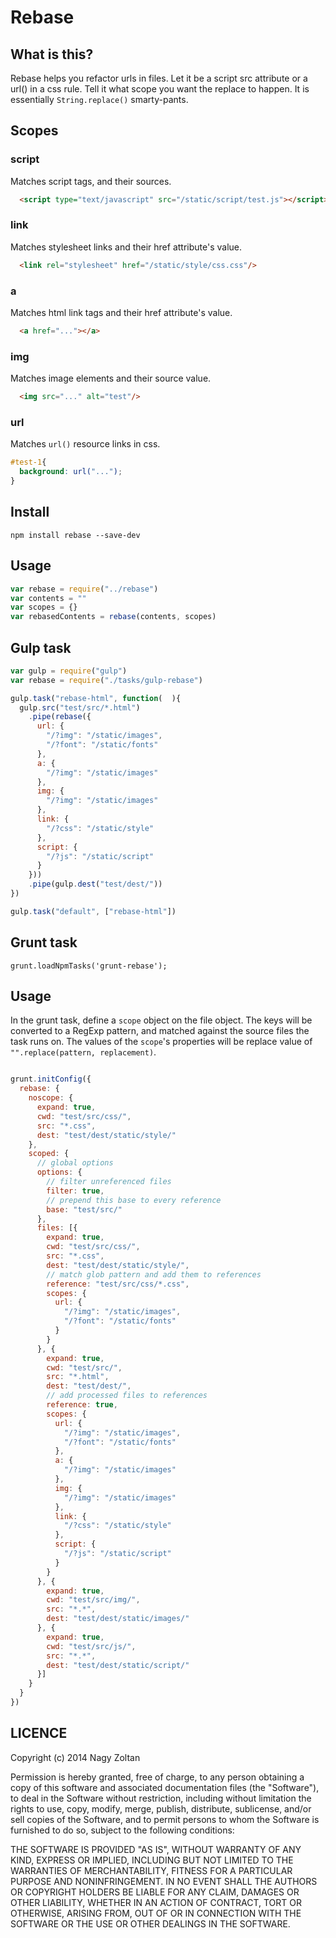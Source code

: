 Rebase
=======

## What is this?

Rebase helps you refactor urls in files.
Let it be a script src attribute or a url() in a css rule.
Tell it what scope you want the replace to happen.
It is essentially `String.replace()` smarty-pants.

## Scopes

### script

  Matches script tags, and their sources.

```html
  <script type="text/javascript" src="/static/script/test.js"></script>
```

### link

  Matches stylesheet links and their href attribute's value.

```html
  <link rel="stylesheet" href="/static/style/css.css"/>
```

### a

  Matches html link tags and their href attribute's value.

```html
  <a href="..."></a>
```

### img

  Matches image elements and their source value.

```html
  <img src="..." alt="test"/>
```

### url

  Matches `url()` resource links in css.

```css
#test-1{
  background: url("...");
}
```

## Install

    npm install rebase --save-dev

## Usage

```js
var rebase = require("../rebase")
var contents = ""
var scopes = {}
var rebasedContents = rebase(contents, scopes)
```

## Gulp task

```js
var gulp = require("gulp")
var rebase = require("./tasks/gulp-rebase")

gulp.task("rebase-html", function(  ){
  gulp.src("test/src/*.html")
    .pipe(rebase({
      url: {
        "/?img": "/static/images",
        "/?font": "/static/fonts"
      },
      a: {
        "/?img": "/static/images"
      },
      img: {
        "/?img": "/static/images"
      },
      link: {
        "/?css": "/static/style"
      },
      script: {
        "/?js": "/static/script"
      }
    }))
    .pipe(gulp.dest("test/dest/"))
})

gulp.task("default", ["rebase-html"])
```

## Grunt task

    grunt.loadNpmTasks('grunt-rebase');

## Usage

In the grunt task, define a `scope` object on the file object.
The keys will be converted to a RegExp pattern, and matched against the source files
the task runs on. The values of the `scope`'s properties will be replace value of `"".replace(pattern, replacement)`.


```js

grunt.initConfig({
  rebase: {
    noscope: {
      expand: true,
      cwd: "test/src/css/",
      src: "*.css",
      dest: "test/dest/static/style/"
    },
    scoped: {
      // global options
      options: {
        // filter unreferenced files
        filter: true,
        // prepend this base to every reference
        base: "test/src/"
      },
      files: [{
        expand: true,
        cwd: "test/src/css/",
        src: "*.css",
        dest: "test/dest/static/style/",
        // match glob pattern and add them to references
        reference: "test/src/css/*.css",
        scopes: {
          url: {
            "/?img": "/static/images",
            "/?font": "/static/fonts"
          }
        }
      }, {
        expand: true,
        cwd: "test/src/",
        src: "*.html",
        dest: "test/dest/",
        // add processed files to references
        reference: true,
        scopes: {
          url: {
            "/?img": "/static/images",
            "/?font": "/static/fonts"
          },
          a: {
            "/?img": "/static/images"
          },
          img: {
            "/?img": "/static/images"
          },
          link: {
            "/?css": "/static/style"
          },
          script: {
            "/?js": "/static/script"
          }
        }
      }, {
        expand: true,
        cwd: "test/src/img/",
        src: "*.*",
        dest: "test/dest/static/images/"
      }, {
        expand: true,
        cwd: "test/src/js/",
        src: "*.*",
        dest: "test/dest/static/script/"
      }]
    }
  }
})

```

## LICENCE

Copyright (c) 2014 Nagy Zoltan

Permission is hereby granted, free of charge, to any person obtaining a copy
of this software and associated documentation files (the "Software"), to deal
in the Software without restriction, including without limitation the rights
to use, copy, modify, merge, publish, distribute, sublicense, and/or sell
copies of the Software, and to permit persons to whom the Software is
furnished to do so, subject to the following conditions:

THE SOFTWARE IS PROVIDED "AS IS", WITHOUT WARRANTY OF ANY KIND, EXPRESS OR
IMPLIED, INCLUDING BUT NOT LIMITED TO THE WARRANTIES OF MERCHANTABILITY,
FITNESS FOR A PARTICULAR PURPOSE AND NONINFRINGEMENT. IN NO EVENT SHALL THE
AUTHORS OR COPYRIGHT HOLDERS BE LIABLE FOR ANY CLAIM, DAMAGES OR OTHER
LIABILITY, WHETHER IN AN ACTION OF CONTRACT, TORT OR OTHERWISE, ARISING FROM,
OUT OF OR IN CONNECTION WITH THE SOFTWARE OR THE USE OR OTHER DEALINGS IN THE
SOFTWARE.